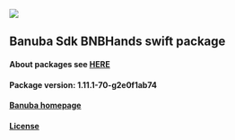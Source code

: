 [![](https://www.banuba.com/hubfs/Banuba_November2018/Images/Banuba%20SDK.png)](https://docs.banuba.com/face-ar-sdk-v1/ios/ios_overview)

## Banuba Sdk BNBHands swift package

#### About packages see [HERE](https://docs.banuba.com/face-ar-sdk-v1/ios/ios_packages)

#### Package version: **1.11.1-70-g2e0f1ab74**

#### **[Banuba homepage](https://banuba.com)**

#### **[License](https://www.banuba.com/terms)**
